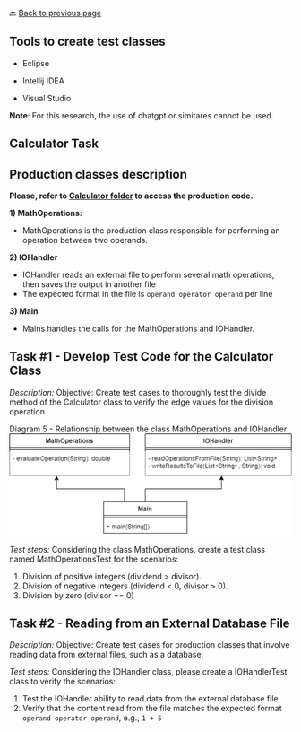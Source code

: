 🔙 <a href="README.md">Back to previous page</a> 

<p align="center">
 <h2>Tools to create test classes</h2>
</p>

* Eclipse

* Intellij IDEA

* Visual Studio

**Note**: For this research, the use of chatgpt or simitares cannot be used.

<p align="center">
 <h2>Calculator Task</h2>
</p>

## Production classes description

**Please, refer to [Calculator folder](https://github.com/dhennyacampos/testsmellspreventionguidelines/tree/main/code/Calculator) to access the production code.**

**1) MathOperations:**
* MathOperations is the production class responsible for performing an operation between two operands.

**2) IOHandler**
* IOHandler reads an external file to perform several math operations, then saves the output in another file
* The expected format in the file is `operand operator operand` per line

**3) Main**
* Mains handles the calls for the MathOperations and IOHandler.


## Task #1 - Develop Test Code for the Calculator Class

*Description:*
Objective: Create test cases to thoroughly test the divide method of the Calculator class to verify the edge values for the division operation.

Diagram 5 - Relationship between the class MathOperations and IOHandler ![Diagram #5](Calculator-AllTasks.png)

*Test steps:* Considering the class MathOperations, create a test class named MathOperationsTest for the scenarios:

1. Division of positive integers (dividend > divisor).
2. Division of negative integers (dividend < 0, divisor > 0).
3. Division by zero (divisor == 0)

## Task #2 - Reading from an External Database File

*Description:*
Objective:  Create test cases for production classes that involve reading data from external files, such as a database.

*Test steps:* Considering the IOHandler class, please create a IOHandlerTest class to verify the scenarios:
1. Test the IOHandler ability to read data from the external database file
3. Verify that the content read from the file matches the expected format `operand operator operand`, e.g., `1 + 5`






